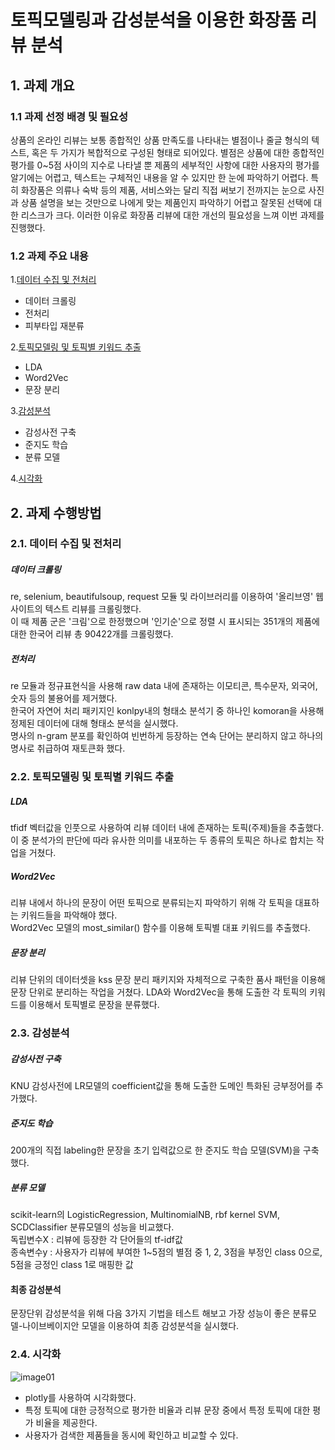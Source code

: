 # 토픽모델링과 감성분석을 이용한 화장품 리뷰 분석

## 1. 과제 개요
### 1.1 과제 선정 배경 및 필요성 
상품의 온라인 리뷰는 보통 종합적인 상품 만족도를 나타내는 별점이나 줄글 형식의 텍스트, 혹은 두 가지가 복합적으로 구성된 형태로 되어있다. 별점은 상품에 대한 종합적인 평가를 0~5점 사이의 지수로 나타낼 뿐 제품의 세부적인 사항에 대한 사용자의 평가를 알기에는 어렵고, 텍스트는 구체적인 내용을 알 수 있지만 한 눈에 파악하기 어렵다. 특히 화장품은 의류나 숙박 등의 제품, 서비스와는 달리 직접 써보기 전까지는 눈으로 사진과 상품 설명을 보는 것만으로 나에게 맞는 제품인지 파악하기 어렵고 잘못된 선택에 대한 리스크가 크다. 이러한 이유로 화장품 리뷰에 대한 개선의 필요성을 느껴 이번 과제를 진행했다.

### 1.2 과제 주요 내용
1.[데이터 수집 및 전처리](#21-데이터-수집-및-전처리)
- 데이터 크롤링
- 전처리
- 피부타입 재분류  

2.[토픽모델링 및 토픽별 키워드 추출](#22-토픽모델링-및-토픽별-키워드-추출) 
- LDA
- Word2Vec
- 문장 분리  

3.[감성분석](#23-감성분석)  
- 감성사전 구축
- 준지도 학습
- 분류 모델  

4.[시각화](#24-시각화)

## 2. 과제 수행방법
### 2.1. 데이터 수집 및 전처리  
##### 데이터 크롤링
re, selenium, beautifulsoup, request 모듈 및 라이브러리를 이용하여 '올리브영' 웹사이트의 텍스트 리뷰를 크롤링했다.  
이 때 제품 군은 '크림'으로 한정했으며 '인기순'으로 정렬 시 표시되는 351개의 제품에 대한 한국어 리뷰 총 90422개를 크롤링했다.
##### 전처리
re 모듈과 정규표현식을 사용해 raw data 내에 존재하는 이모티콘, 특수문자, 외국어, 숫자 등의 불용어를 제거했다.  
한국어 자연어 처리 패키지인 konlpy내의 형태소 분석기 중 하나인 komoran을 사용해 정제된 데이터에 대해 형태소 분석을 실시했다.  
명사의 n-gram 분포를 확인하여 빈번하게 등장하는 연속 단어는 분리하지 않고 하나의 명사로 취급하여 재토큰화 했다.

### 2.2. 토픽모델링 및 토픽별 키워드 추출
##### LDA 
tfidf 벡터값을 인풋으로 사용하여 리뷰 데이터 내에 존재하는 토픽(주제)들을 추출했다.  
이 중 분석가의 판단에 따라 유사한 의미를 내포하는 두 종류의 토픽은 하나로 합치는 작업을 거쳤다.   
##### Word2Vec 
리뷰 내에서 하나의 문장이 어떤 토픽으로 분류되는지 파악하기 위해 각 토픽을 대표하는 키워드들을 파악해야 했다.  
Word2Vec 모델의 most_similar() 함수를 이용해 토픽별 대표 키워드를 추출했다.  
##### 문장 분리
리뷰 단위의 데이터셋을 kss 문장 분리 패키지와 자체적으로 구축한 품사 패턴을 이용해 문장 단위로 분리하는 작업을 거쳤다.
LDA와 Word2Vec을 통해 도출한 각 토픽의 키워드를 이용해서 토픽별로 문장을 분류했다.

### 2.3. 감성분석
##### 감성사전 구축
KNU 감성사전에 LR모델의 coefficient값을 통해 도출한 도메인 특화된 긍부정어를 추가했다.
##### 준지도 학습
200개의 직접 labeling한 문장을 초기 입력값으로 한 준지도 학습 모델(SVM)을 구축했다.
##### 분류 모델
scikit-learn의 LogisticRegression, MultinomialNB, rbf kernel SVM, SCDClassifier 분류모델의 성능을 비교했다.  
독립변수X : 리뷰에 등장한 각 단어들의 tf-idf값  
종속변수y : 사용자가 리뷰에 부여한 1~5점의 별점 중 1, 2, 3점을 부정인 class 0으로, 5점을 긍정인 class 1로 매핑한 값
#### 최종 감성분석
문장단위 감성분석을 위해 다음 3가지 기법을 테스트 해보고 가장 성능이 좋은 분류모델-나이브베이지안 모델을 이용하여 최종 감성분석을 실시했다.

### 2.4. 시각화
![image01](https://user-images.githubusercontent.com/49268298/175094119-da348e6b-2526-4d2e-ac67-ddef2ed05e69.png)
- plotly를 사용하여 시각화했다.
- 특정 토픽에 대한 긍정적으로 평가한 비율과 리뷰 문장 중에서 특정 토픽에 대한 평가 비율을 제공한다.
- 사용자가 검색한 제품들을 동시에 확인하고 비교할 수 있다.
